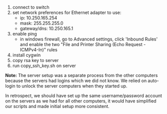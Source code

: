 1. connect to switch
2. set network preferences for Ethernet adapter to use:
	* ip: 10.250.165.254
	* mask: 255.255.255.0
	* gateway/dns: 10.250.165.1
3. enable ping
	* in windows firewall, go to Advanced settings, click 'Inbound Rules' and enable the two "File and Printer Sharing (Echo Request - ICMPv4-In)" rules
4. install cygwin
5. copy rsa key to server
6. run copy_ssh_key.sh on server

**Note:** The server setup was a separate process from the other computers because the servers had logins which we did not know. We relied on auto-login to unlock the server computers when they started up.

In retrospect, we should have set up the same username/password account on the servers as we had for all other computers, it would have simplified our scripts and made initial setup more consistent.
